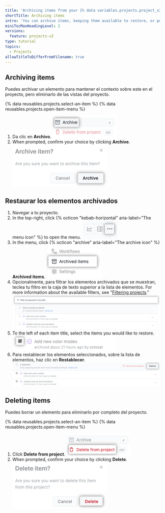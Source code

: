 ```yaml
---
title: 'Archiving items from your {% data variables.projects.project_v2 %}'
shortTitle: Archiving items
intro: 'You can archive items, keeping them available to restore, or permanently delete them.'
miniTocMaxHeadingLevel: 2
versions:
  feature: projects-v2
type: tutorial
topics:
  - Projects
allowTitleToDifferFromFilename: true
---
```


## Archiving items

Puedes archivar un elemento para mantener el contexto sobre este en el proyecto, pero eliminarlo de las vistas del proyecto.

{% data reusables.projects.select-an-item %}
{% data reusables.projects.open-item-menu %}
1. Da clic en **Archivo**. ![Screenshot showing archive option](/assets/images/help/projects-v2/archive-menu-item.png)
1. When prompted, confirm your choice by clicking **Archive**. ![Screenshot showing archive prompt](/assets/images/help/projects-v2/archive-item-prompt.png)

## Restaurar los elementos archivados

1. Navegar a tu proyecto.
1. In the top-right, click {% octicon "kebab-horizontal" aria-label="The menu icon" %} to open the menu. ![Screenshot showing the menu icon](/assets/images/help/projects-v2/open-menu.png)
1. In the menu, click {% octicon "archive" aria-label="The archive icon" %} **Archived items**. ![Screenshot showing the 'Archived items' menu item](/assets/images/help/projects-v2/archived-items-menu-item.png)
1. Opcionalmente, para filtrar los elementos archivados que se muestran, teclea tu filtro en la caja de texto superior a la lista de elementos. For more information about the available filters, see "[Filtering projects](/issues/planning-and-tracking-with-projects/customizing-views-in-your-project/filtering-projects)." ![Captura de pantalla que muestra un campo para filtrar los elementos archivados](/assets/images/help/issues/filter-archived-items.png)
1. To the left of each item title, select the items you would like to restore. ![Captura de pantalla que muestra las casillas de verificación junto a los elementos archivados](/assets/images/help/issues/select-archived-item.png)
1. Para restablecer los elementos seleccionados, sobre la lista de elementos, haz clic en **Restablecer**. ![Captura de pantalla que muestra el botón "Restablecer"](/assets/images/help/issues/restore-archived-item-button.png)

## Deleting items

Puedes borrar un elemento para eliminarlo por completo del proyecto.

{% data reusables.projects.select-an-item %}
{% data reusables.projects.open-item-menu %}
1. Click **Delete from project**. ![Screenshot showing delete option](/assets/images/help/projects-v2/delete-menu-item.png)
1. When prompted, confirm your choice by clicking **Delete**. ![Screenshot showing delete prompt](/assets/images/help/projects-v2/delete-item-prompt.png)
